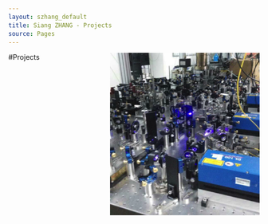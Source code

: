 ```yaml
---
layout: szhang_default 
title: Siang ZHANG - Projects
source: Pages
---
```


#Projects <img src="/static/images/ba_lasers.png" width="300px" style="float:right;padding-left:100px"></img>

